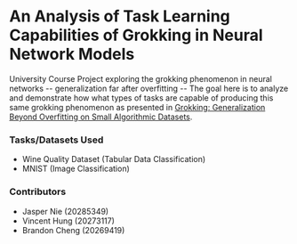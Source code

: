 # An Analysis of Task Learning Capabilities of Grokking in Neural Network Models
University Course Project exploring the grokking phenomenon in neural networks -- generalization far after overfitting -- The goal here is to analyze and demonstrate how what types of tasks are capable of producing this same grokking phenomenon as presented in [Grokking: Generalization Beyond Overfitting on Small Algorithmic Datasets](https://arxiv.org/abs/2201.02177).

### Tasks/Datasets Used
- Wine Quality Dataset (Tabular Data Classification)
- MNIST (Image Classification)

### Contributors
 - Jasper Nie (20285349)
 - Vincent Hung (20273117)
 - Brandon Cheng (20269419)
